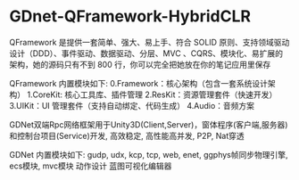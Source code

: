 # GDnet-QFramework-HybridCLR
QFramework 是提供一套简单、强大、易上手、符合 SOLID 原则、支持领域驱动设计（DDD）、事件驱动、数据驱动、分层、MVC 、CQRS、模块化、易扩展的架构，她的源码只有不到 800 行，你可以完全把她放在你的笔记应用里保存
  
  
  QFramework 内置模块如下:
      0.Framework：核心架构（包含一套系统设计架构）
      1.CoreKit: 核心工具库、插件管理
      2.ResKit：资源管理套件（快速开发）
      3.UIKit：UI 管理套件（支持自动绑定、代码生成）
      4.Audio：音频方案


GDNet双端Rpc网络框架用于Unity3D(Client,Server)，窗体程序(客户端,服务器)和控制台项目(Service)开发, 高效稳定, 高性能高并发, P2P, Nat穿透
  
  
  GDNet 内置模块如下:
     gudp, udx, kcp, tcp, web, enet,
     ggphys帧同步物理引擎,
     ecs模块,
     mvc模块
     动作设计
     蓝图可视化编辑器
